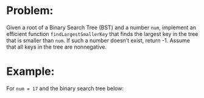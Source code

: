 # Problem:

Given a root of a Binary Search Tree (BST) and a number `num`, implement an efficient function `findLargestSmallerKey` that finds the largest key in the tree that is smaller than `num`. If such a number doesn’t exist, return -1. Assume that all keys in the tree are nonnegative.

# Example:

For `num = 17` and the binary search tree below:
